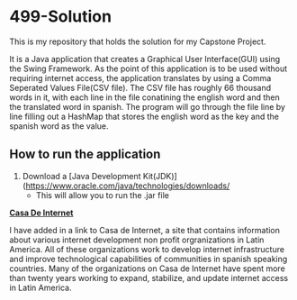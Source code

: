 # 499-Solution

  This is my repository that holds the solution for my Capstone Project.

  It is a Java application that creates a Graphical User Interface(GUI) using the Swing Framework. 
As the point of this application is to be used without requiring internet access, the application translates by using a Comma Seperated Values File(CSV     file).
The CSV file has roughly 66 thousand words in it, with each line in the file conatining the english word and then the translated word in spanish.
The program will go through the file line by line filling out a HashMap that stores the english word as the key and the spanish word as the value.

## How to run the application

1. Download a [Java Development Kit(JDK)](https://www.oracle.com/java/technologies/downloads/
   - This will allow you to run the .jar file 


**[Casa De Internet](https://www.lacnic.net/629/2/lacnic/casa-de-internet)**

  I have added in a link to Casa de Internet, a site that contains information about various internet development non profit orgranizations in Latin America. All of these organizations work to develop internet infrastructure and improve technological capabilities of communities in spanish speaking countries. Many of the organizations on Casa de Internet have spent more than twenty years working to expand, stabilize, and update internet access in Latin America.
  
